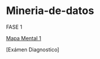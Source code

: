# Mineria-de-datos

FASE 1

[Mapa Mental 1](https://github.com/VeroAguilar/Mineria-de-datos/blob/main/MapaMental_1_1855188.pdf)

[Exámen Diagnostico]
